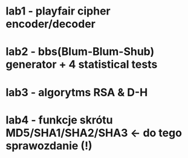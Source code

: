 # lab1 - playfair cipher encoder/decoder
# lab2 - bbs(Blum-Blum-Shub) generator + 4 statistical tests
# lab3 - algorytms RSA & D-H
# lab4 - funkcje skrótu MD5/SHA1/SHA2/SHA3 <- do tego sprawozdanie (!)